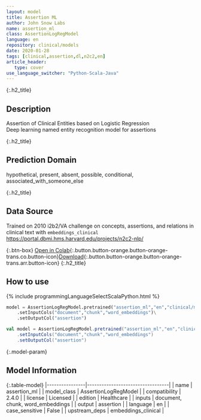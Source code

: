 ```yaml
---
layout: model
title: Assertion ML
author: John Snow Labs
name: assertion_ml
class: AssertionLogRegModel
language: en
repository: clinical/models
date: 2020-01-28
tags: [clinical,assertion,dl,n2c2,en]
article_header:
   type: cover
use_language_switcher: "Python-Scala-Java"
---
```


{:.h2_title}
## Description
Assertion of Clinical Entities based on Logistic Regression  
Deep learning named entity recognition model for assertions 

{:.h2_title}
## Prediction Domain
hypothetical, present, absent, possible, conditional, associated_with_someone_else

{:.h2_title}
## Data Source
Trained on 2010 i2b2/VA challenge on concepts, assertions, and relations in clinical text with `embeddings_clinical`
https://portal.dbmi.hms.harvard.edu/projects/n2c2-nlp/  

{:.btn-box}
[Open in Colab](https://github.com/JohnSnowLabs/spark-nlp-workshop/blob/master/tutorials/Certification_Trainings/Healthcare/2.Clinical_Assertion_Model.ipynb){:.button.button-orange.button-orange-trans.co.button-icon}[Download](https://s3.amazonaws.com/auxdata.johnsnowlabs.com/clinical/models/assertion_ml_en_2.4.0_2.4_1580237286004.zip){:.button.button-orange.button-orange-trans.arr.button-icon}
{:.h2_title}
## How to use 
<div class="tabs-box" markdown="1">

{% include programmingLanguageSelectScalaPython.html %}

```python
model = AssertionLogRegModel.pretrained("assertion_ml","en","clinical/models")\
	.setInputCols("document","chunk","word_embeddings")\
	.setOutputCol("assertion")
```

```scala
val model = AssertionLogRegModel.pretrained("assertion_ml","en","clinical/models")
	.setInputCols("document","chunk","word_embeddings")
	.setOutputCol("assertion")
```
</div>



{:.model-param}
## Model Information

{:.table-model}
|----------------|----------------------------------|
| name           | assertion_ml                     |
| model_class    | AssertionLogRegModel             |
| compatibility  | 2.4.0                            |
| license        | Licensed                         |
| edition        | Healthcare                       |
| inputs         | document, chunk, word_embeddings |
| output         | assertion                        |
| language       | en                               |
| case_sensitive | False                            |
| upstream_deps  | embeddings_clinical              |

